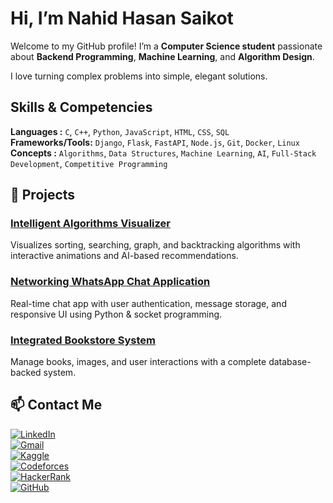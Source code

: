 # Hi, I’m Nahid Hasan Saikot

Welcome to my GitHub profile! I’m a **Computer Science student** passionate about **Backend Programming**, **Machine Learning**, and **Algorithm Design**.  

I love turning complex problems into simple, elegant solutions.


## Skills & Competencies

**Languages       :** `C`, `C++`, `Python`, `JavaScript`, `HTML`, `CSS`, `SQL`  
**Frameworks/Tools:** `Django`, `Flask`, `FastAPI`, `Node.js`, `Git`, `Docker`, `Linux`  
**Concepts        :** `Algorithms`, `Data Structures`, `Machine Learning`, `AI`, `Full-Stack Development`, `Competitive Programming`




## 🚀 Projects

### [Intelligent Algorithms Visualizer](https://github.com/nahiiiiid/intelligent-algorithms-visualizer)  
Visualizes sorting, searching, graph, and backtracking algorithms with interactive animations and AI-based recommendations.

### [Networking WhatsApp Chat Application](https://github.com/nahiiiiid/networking-chat-app)  
Real-time chat app with user authentication, message storage, and responsive UI using Python & socket programming.

### [Integrated Bookstore System](https://github.com/nahiiiiid/read-relax-bookstore)  
Manage books, images, and user interactions with a complete database-backed system.



## 📫 Contact Me

[![LinkedIn](https://img.shields.io/badge/LinkedIn-0A66C2?style=flat-square&logo=linkedin&logoColor=white)](https://www.linkedin.com/in/nahidhasansaikot/)  
[![Gmail](https://img.shields.io/badge/Gmail-D14836?style=flat-square&logo=gmail&logoColor=white)](mailto:nahid@example.com)  
[![Kaggle](https://img.shields.io/badge/Kaggle-20BEFF?style=flat-square&logo=kaggle&logoColor=white)](https://www.kaggle.com/nahidhasansaikot)  
[![Codeforces](https://img.shields.io/badge/Codeforces-1F8ACB?style=flat-square&logo=codeforces&logoColor=white)](https://codeforces.com/profile/nahiiiiid)  
[![HackerRank](https://img.shields.io/badge/HackerRank-2EC866?style=flat-square&logo=hackerrank&logoColor=white)](https://www.hackerrank.com/nahidhasansaikot)  
[![GitHub](https://img.shields.io/badge/GitHub-181717?style=flat-square&logo=github&logoColor=white)](https://github.com/nahiiiiid)











